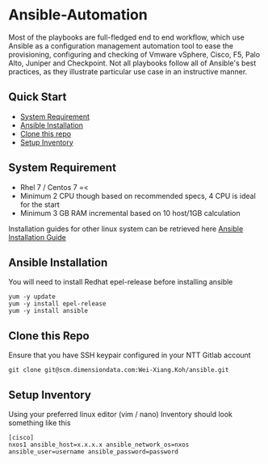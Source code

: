 # Ansible-Automation
Most of the playbooks are full-fledged end to end workflow, which use Ansible as a configuration management automation tool to ease the provisioning, configuring and checking of 
Vmware vSphere, Cisco, F5, Palo Alto, Juniper and Checkpoint. Not all playbooks follow all of Ansible's best practices, as they illustrate particular use case in an instructive manner.


## Quick Start
- [System Requirement](#requirement)
- [Ansible Installation](#installation-ansible)
- [Clone this repo](#Git)
- [Setup Inventory](#setup-inventory)


## System Requirement
- Rhel 7 / Centos 7 =<
- Minimum 2 CPU though based on recommended specs, 4 CPU is ideal for the start
- Minimum 3 GB RAM incremental based on 10 host/1GB calculation

Installation guides for other linux system can be retrieved here [Ansible Installation Guide](https://docs.ansible.com/ansible/latest/installation_guide/intro_installation.html)

## Ansible Installation
You will need to install Redhat epel-release before installing ansible
```
yum -y update
yum -y install epel-release
yum -y install ansible
```

## Clone this Repo
Ensure that you have SSH keypair configured in your NTT Gitlab account
```
git clone git@scm.dimensiondata.com:Wei-Xiang.Koh/ansible.git
```

## Setup Inventory
Using your preferred linux editor (vim / nano)
Inventory should look something like this
```
[cisco]
nxos1 ansible_host=x.x.x.x ansible_network_os=nxos ansible_user=username ansible_password=password
```